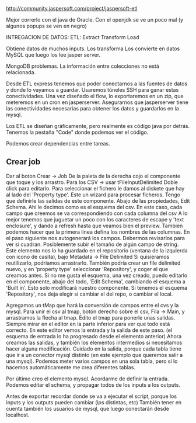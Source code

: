 http://community.jaspersoft.com/project/jaspersoft-etl

Mejor correrlo con el java de Oracle. Con el openjdk se ve un poco mal (y algunos popups se ven en negro)

INTREGACION DE DATOS:
ETL: Extract Transform Load

Obtiene datos de muchos inputs.
Los transforma
Los convierte en datos MySQL que luego los lee jasper server.

MongoDB problemas. La información entre colecciones no está relacionada.


Desde ETL express tenemos que poder conectarnos a las fuentes de datos y donde lo vayamos a guardar.
Usaremos túneles SSH para ganar estas conectividades.
Una vez diseñado el flow, lo exportaremos en un zip, que meteremos en un cron en jasperserver.
Asegurarnos que jasperserver tiene las conectividades necesarias para obtener los datos y guardarlos en la mysql.

Los ETL se diseñan gráficamente, pero realmente es código java por detrás.
Tenemos la pestaña "Code" donde podemos ver el código.

Podemos crear dependencias entre tareas.


## Crear job ##
Dar al boton Crear -> Job
De la paleta de la derecha cojo el componente que toque y los arrastro.
Para los CSV -> usar tFileInputDelimited
Doble click para editarlo.
Para seleccionar el fichero le damos al diskete que hay al lado del 'Property type'. Este un wizard para procesar ficheros.
Tengo que definirle las salidas de este componente. Abajo de las propiedades, Edit Schema.
Ahí le decimos como es el esquema del csv. En este caso, cada campo que creemos se va correspondiendo con cada columna del csv
A lo mejor tenemos que juguetar un poco con los caracteres de escape y 'text enclosure', y dando a refresh hasta que veamos bien el preview.
Tambien podemos hacer que la primera linea defina los nombres de las columnas.
En el paso siguiente nos autogenerará los campos. Debermos revisarlos para ver si cuadran. Posiblemente subir el tamaño de algún campo de string.
Este elemento nos lo ha guardado en el repositorio (ventana de la izquierda con icono de casita), bajo Metadata -> File Delimited
Si quisieramos reutilizarlo, podríamos arrastrarlo.
También podría crear un file delimited nuevo, y en 'property type' seleccionar 'Repository', y coger el que creamos antes.
Si no me gusta el esquema, una vez creado, puedo editarlo en el componente, abajo del todo, 'Edit Schema', cambiando el esquema a 'Built in'.
Esto solo modificará nuestro componente.
Si tenemos el esquema 'Repository', nos deja elegir si cambiar el del repo, o cambiar el local.

Agregamos un tMap que hará la conversión de campos entre el cvs y la mysql.
Para unir el csv al tmap, botón derecho sobre el csv, Fila -> Main, y arrastramos la flecha al tmap.
Edito el tmap para ponerle unas salidas.
Siempre mirar en el editor en la parte inferior para ver que todo está correcto.
En este editor vemos la entrada y la salida de este paso. (el esquema de entrada lo ha progresado desde el elemento anterior)
Ahora creamos las salidas, y también los elementos intermedios si necesitamos hacer alguna modificación.
Cuidado en la salida, porque cada tabla tiene que ir a un conector mysql distinto (en este ejemplo que queremos salir a una mysql).
Podemos meter varios campos en una sola tabla, pero si lo hacemos automáticamente me crea diferentes tablas.

Por último creo el elemento mysql.
Acordarme de definir la entrada. Podemos editar el schema, y propagar todos de los inputs a los outputs.

Antes de exportar recordar donde se va a ejecutar el script, porque los inputs y los outputs pueden cambiar (ips distintas, etc)
También tener en cuenta también los usuarios de mysql, que luego conectarán desde localhost.
